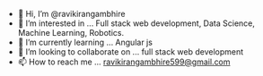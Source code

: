 - 👋 Hi, I’m @ravikirangambhire
- 👀 I’m interested in ... Full stack web development, Data Science, Machine Learning, Robotics.
- 🌱 I’m currently learning ... Angular js
- 💞️ I’m looking to collaborate on ... full stack web development
- 📫 How to reach me ... ravikirangambhire599@gmail.com

<!---
ravikirangambhire/ravikirangambhire is a ✨ special ✨ repository because its `README.md` (this file) appears on your GitHub profile.
You can click the Preview link to take a look at your changes.
--->

